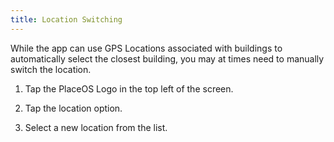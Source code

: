 ```yaml
---
title: Location Switching
---
```

While the app can use GPS Locations associated with buildings to automatically select the closest building, you may at times need to manually switch the location.

1. Tap the PlaceOS Logo in the top left of the screen.

2. Tap the location option.

3. Select a new location from the list.
